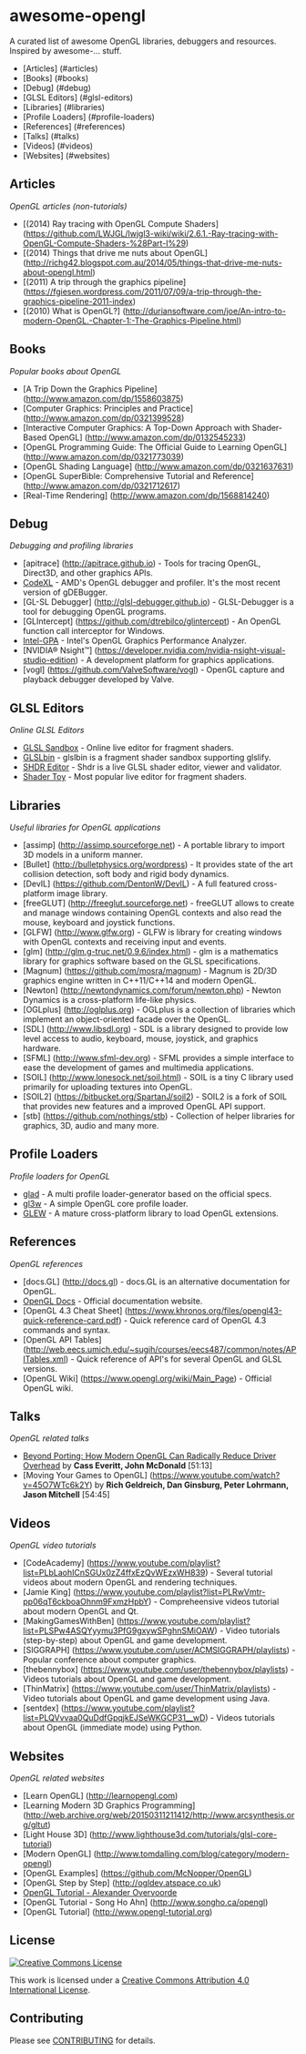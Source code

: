 # awesome-opengl
A curated list of awesome OpenGL libraries, debuggers and resources. Inspired by awesome-... stuff.

* [Articles] (#articles)
* [Books] (#books)
* [Debug] (#debug)
* [GLSL Editors] (#glsl-editors)
* [Libraries] (#libraries)
* [Profile Loaders] (#profile-loaders)
* [References] (#references)
* [Talks] (#talks)
* [Videos] (#videos)
* [Websites] (#websites)


## Articles

*OpenGL articles (non-tutorials)*

* [(2014) Ray tracing with OpenGL Compute Shaders] (https://github.com/LWJGL/lwjgl3-wiki/wiki/2.6.1.-Ray-tracing-with-OpenGL-Compute-Shaders-%28Part-I%29)
* [(2014) Things that drive me nuts about OpenGL] (http://richg42.blogspot.com.au/2014/05/things-that-drive-me-nuts-about-opengl.html)
* [(2011) A trip through the graphics pipeline] (https://fgiesen.wordpress.com/2011/07/09/a-trip-through-the-graphics-pipeline-2011-index)
* [(2010) What is OpenGL?] (http://duriansoftware.com/joe/An-intro-to-modern-OpenGL.-Chapter-1:-The-Graphics-Pipeline.html)


## Books

*Popular books about OpenGL*

* [A Trip Down the Graphics Pipeline] (http://www.amazon.com/dp/1558603875)
* [Computer Graphics: Principles and Practice] (http://www.amazon.com/dp/0321399528)
* [Interactive Computer Graphics: A Top-Down Approach with Shader-Based OpenGL] (http://www.amazon.com/dp/0132545233)
* [OpenGL Programming Guide: The Official Guide to Learning OpenGL] (http://www.amazon.com/dp/0321773039)
* [OpenGL Shading Language] (http://www.amazon.com/dp/0321637631)
* [OpenGL SuperBible: Comprehensive Tutorial and Reference] (http://www.amazon.com/dp/0321712617)
* [Real-Time Rendering] (http://www.amazon.com/dp/1568814240)


## Debug

*Debugging and profiling libraries*

* [apitrace] (http://apitrace.github.io) - Tools for tracing OpenGL, Direct3D, and other graphics APIs.
* [CodeXL](http://developer.amd.com/tools-and-sdks/opencl-zone/codexl/) - AMD's OpenGL debugger and profiler. It's the most recent version of gDEBugger.
* [GL-SL Debugger] (http://glsl-debugger.github.io) - GLSL-Debugger is a tool for debugging OpenGL programs.
* [GLIntercept] (https://github.com/dtrebilco/glintercept) - An OpenGL function call interceptor for Windows.
* [Intel-GPA](https://software.intel.com/en-us/gpa) - Intel's OpenGL Graphics Performance Analyzer.
* [NVIDIA® Nsight™] (https://developer.nvidia.com/nvidia-nsight-visual-studio-edition) - A development platform for graphics applications.
* [vogl] (https://github.com/ValveSoftware/vogl) - OpenGL capture and playback debugger developed by Valve.


## GLSL Editors

*Online GLSL Editors*

* [GLSL Sandbox](http://glslsandbox.com) - Online live editor for fragment shaders.
* [GLSLbin](http://glslb.in) - glslbin is a fragment shader sandbox supporting glslify. 
* [SHDR Editor](http://shdr.bkcore.com) - Shdr is a live GLSL shader editor, viewer and validator.
* [Shader Toy](https://www.shadertoy.com) - Most popular live editor for fragment shaders.


## Libraries

*Useful libraries for OpenGL applications*

* [assimp] (http://assimp.sourceforge.net) - A portable library to import 3D models in a uniform manner.
* [Bullet] (http://bulletphysics.org/wordpress) - It provides state of the art collision detection, soft body and rigid body dynamics.
* [DevIL] (https://github.com/DentonW/DevIL) - A full featured cross-platform image library.
* [freeGLUT] (http://freeglut.sourceforge.net) - freeGLUT allows to create and manage windows containing OpenGL contexts and also read the mouse, keyboard and joystick functions.
* [GLFW] (http://www.glfw.org) - GLFW is library for creating windows with OpenGL contexts and receiving input and events.
* [glm] (http://glm.g-truc.net/0.9.6/index.html) - glm is a mathematics library for graphics software based on the GLSL specifications.
* [Magnum] (https://github.com/mosra/magnum) - Magnum is 2D/3D graphics engine written in C++11/C++14 and modern OpenGL.
* [Newton] (http://newtondynamics.com/forum/newton.php) - Newton Dynamics is a cross-platform life-like physics.
* [OGLplus] (http://oglplus.org) - OGLplus is a collection of libraries which implement an object-oriented facade over the OpenGL.
* [SDL] (http://www.libsdl.org) - SDL is a library designed to provide low level access to audio, keyboard, mouse, joystick, and graphics hardware.
* [SFML] (http://www.sfml-dev.org) - SFML provides a simple interface to ease the development of games and multimedia applications.
* [SOIL] (http://www.lonesock.net/soil.html) - SOIL is a tiny C library used primarily for uploading textures into OpenGL.
* [SOIL2] (https://bitbucket.org/SpartanJ/soil2) - SOIL2 is a fork of SOIL that provides new features and a improved OpenGL API support.
* [stb] (https://github.com/nothings/stb) - Collection of helper libraries for graphics, 3D, audio and many more.


## Profile Loaders

*Profile loaders for OpenGL*

* [glad](https://github.com/Dav1dde/glad) - A multi profile loader-generator based on the official specs.
* [gl3w](https://github.com/skaslev/gl3w) - A simple OpenGL core profile loader.
* [GLEW](http://glew.sourceforge.net) - A mature cross-platform library to load OpenGL extensions.


## References

*OpenGL references*

* [docs.GL] (http://docs.gl) - docs.GL is an alternative documentation for OpenGL.
* [OpenGL Docs](https://www.opengl.org/sdk/docs) - Official documentation website.
* [OpenGL 4.3 Cheat Sheet] (https://www.khronos.org/files/opengl43-quick-reference-card.pdf) - Quick reference card of OpenGL 4.3 commands and syntax.
* [OpenGL API Tables] (http://web.eecs.umich.edu/~sugih/courses/eecs487/common/notes/APITables.xml) - Quick reference of API's for several OpenGL and GLSL versions.
* [OpenGL Wiki] (https://www.opengl.org/wiki/Main_Page) - Official OpenGL wiki.


## Talks

*OpenGL related talks*

* [Beyond Porting: How Modern OpenGL Can Radically Reduce Driver Overhead](https://www.youtube.com/watch?v=-bCeNzgiJ8I) by **Cass Everitt, John McDonald** [51:13]
* [Moving Your Games to OpenGL] (https://www.youtube.com/watch?v=45O7WTc6k2Y) by **Rich Geldreich, Dan Ginsburg, Peter Lohrmann, Jason Mitchell** [54:45]


## Videos

*OpenGL video tutorials*

* [CodeAcademy] (https://www.youtube.com/playlist?list=PLbLaohICnSGUx0zZ4ffxEzQvWEzxWH839) - Several tutorial videos about modern OpenGL and rendering techniques.
* [Jamie King] (https://www.youtube.com/playlist?list=PLRwVmtr-pp06qT6ckboaOhnm9FxmzHpbY) - Compreheensive videos tutorial about modern OpenGL and Qt.
* [MakingGamesWithBen] (https://www.youtube.com/playlist?list=PLSPw4ASQYyymu3PfG9gxywSPghnSMiOAW) - Video tutorials (step-by-step) about OpenGL and game development.
* [SIGGRAPH] (https://www.youtube.com/user/ACMSIGGRAPH/playlists) - Popular conference about computer graphics.
* [thebennybox] (https://www.youtube.com/user/thebennybox/playlists) - Videos tutorials about OpenGL and game development.
* [ThinMatrix] (https://www.youtube.com/user/ThinMatrix/playlists) - Video tutorials about OpenGL and game development using Java.
* [sentdex] (https://www.youtube.com/playlist?list=PLQVvvaa0QuDdfGpqjkEJSeWKGCP31__wD) - Videos tutorials about OpenGL (immediate mode) using Python.


## Websites

*OpenGL related websites*

* [Learn OpenGL] (http://learnopengl.com)
* [Learning Modern 3D Graphics Programming] (http://web.archive.org/web/20150311211412/http://www.arcsynthesis.org/gltut)
* [Light House 3D] (http://www.lighthouse3d.com/tutorials/glsl-core-tutorial)
* [Modern OpenGL] (http://www.tomdalling.com/blog/category/modern-opengl)
* [OpenGL Examples] (https://github.com/McNopper/OpenGL)
* [OpenGL Step by Step] (http://ogldev.atspace.co.uk)
* [OpenGL Tutorial - Alexander Overvoorde](https://open.gl)
* [OpenGL Tutorial - Song Ho Ahn] (http://www.songho.ca/opengl)
* [OpenGL Tutorial] (http://www.opengl-tutorial.org)

## License
    
[![Creative Commons License](http://i.creativecommons.org/l/by/4.0/88x31.png)](http://creativecommons.org/licenses/by/4.0/)

This work is licensed under a [Creative Commons Attribution 4.0 International License](http://creativecommons.org/licenses/by/4.0/).

## Contributing
Please see [CONTRIBUTING](https://github.com/eug/awesome-opengl/blob/master/CONTRIBUTING.md) for details.
